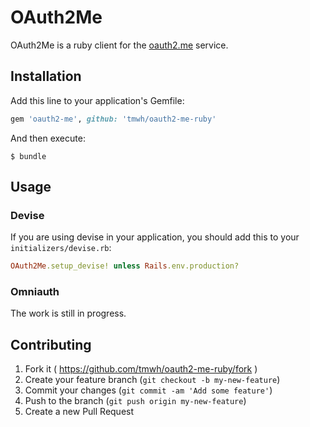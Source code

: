 # OAuth2Me

OAuth2Me is a ruby client for the [oauth2.me](http://oauth2.me/) service.

## Installation

Add this line to your application's Gemfile:

```ruby
gem 'oauth2-me', github: 'tmwh/oauth2-me-ruby'
```

And then execute:

```
$ bundle
```

## Usage

### Devise
 
If you are using devise in your application, you should add this to your `initializers/devise.rb`:

```ruby
OAuth2Me.setup_devise! unless Rails.env.production?
```

### Omniauth

The work is still in progress.

## Contributing

1. Fork it ( https://github.com/tmwh/oauth2-me-ruby/fork )
2. Create your feature branch (`git checkout -b my-new-feature`)
3. Commit your changes (`git commit -am 'Add some feature'`)
4. Push to the branch (`git push origin my-new-feature`)
5. Create a new Pull Request
